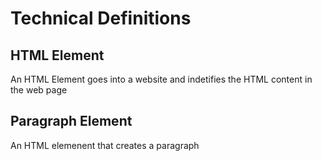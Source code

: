 # Technical Definitions

## HTML Element
An HTML Element goes into a website and indetifies the HTML content in the web page


## Paragraph Element
An HTML elemenent that creates a paragraph
